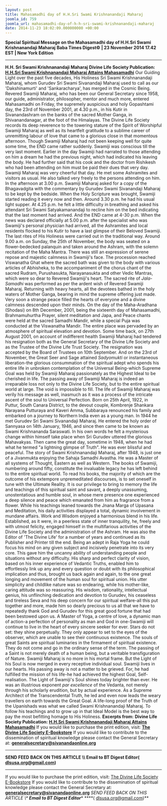```yaml
---
layout: post
title: Mahasamadhi day of H.H.Sri Swami Krishnanandaji Maharaj
joomla_id: 759
joomla_url: mahasamadhi-day-of-h-h-sri-swami-krishnanandaji-maharaj
date: 2014-11-23 18:02:09.000000000 +00:00
---
```

**Special Spiritual Message on the Mahasamadhi day of H.H.Sri Swami Krishnanandaji Maharaj**
**Baba Times Digest© | 23 November 2014 17.42 EST | New York Edition**
* * *  
**H.H. Sri Swami Krishnanandaji Maharaj**
**Divine Life Society Publication:** [**H.H.Sri Swami Krishnanandaji Maharaj Attains Mahasamadhi**](http://www.swami-krishnananda.org/dlsarticle.html)
Our Guiding Light over the past five decades, His Holiness Sri Swami Krishnanandaji Maharaj, whom Gurudev Sri Swami Sivanandaji Maharaj used to call as our 'Dakshinamurti' and 'Sankaracharya', has merged in the Cosmic Being. Revered Swamiji Maharaj, who has been our General Secretary since 1958, our guide, administrator, philosopher, mentor and much more, entered Mahasamadhi on Friday, the supremely auspicious and holy Gopashtami day, the 23rd of November 2001, at 4.30 p.m., in his Kutir in Sivanandashram on the banks of the sacred Mother Ganga, in Shivanandanagar, at the foot of the Himalayas.
The Divine Life Society records its deep reverence to the towering stature of the Spirit of Worshipful Swamiji Maharaj as well as its heartfelt gratitude to a sublime career of unremitting labour of love that came to a glorious close in that momentous afternoon.
Though Swamiji Maharaj had not been keeping well for quite some time, the END came rather suddenly. Swamiji was conscious till the very last moment.
Earlier in the day Swamiji had narrated to those attending on him a dream he had the previous night, which had indicated his leaving the body. He had further said that his cook and the doctor from Rishikesh who had been attending on him must be paid their dues that very day. Swamiji Maharaj was very cheerful that day. He met some Ashramites and visitors as usual. He also talked very freely to the persons attending on him. In the afternoon at 3.00 p.m. Swamiji Maharaj asked for a copy of the Bhagavadgita with the commentary by Gurudev Swami Sivanandaji Maharaj to be kept by the bedside. When the Holy Scripture was brought, Swamiji started reading it every now and then. Around 3.30 p.m. he had his usual light supper. At 4.25 p.m. he felt a little difficulty in breathing and asked his attendant Sri Swami Satyakamanandaji to recline him on the bed indicating that the last moment had arrived. And the END came at 4-30 p.m.
When the news was declared officially at 5.00 p.m. after the specialist who was Swamiji's personal physician had arrived, all the Ashramites and local residents flocked to his Kutir to have a last glimpse of their Beloved Swamiji. The last rites of His Holiness were carried out in the traditional way. Around 9.00 a.m. on Sunday, the 25th of November, the body was seated on a flower-bedecked palanquin and taken around the Ashram, with the solemn recitation of the Maha Mantra. There was still an expression of serene repose and majestic calmness in Swamiji's face. The procession reached Viswanatha Ghat where the sacred bath was given to the body with various articles of Abhisheka, to the accompaniment of the chorus chant of the sacred Rudram, Purushasukta, Narayanasukta and other Vedic Mantras, which were so dear to Revered Swamiji's heart. The sacred rite of _Jala-Samadhi_ was performed as per the ardent wish of Revered Swamiji Maharaj. Returning with heavy hearts, all the devotees bathed in the holy waters of Mother Ganga, bearing in mind the supreme offering just made. Very soon a strange peace filled the hearts of everyone and a divine calmness descended upon their minds.
On the day of the Maha-Aradhana (Shodasi) on 8th December, 2001, being the sixteenth day of Mahasamadhi, Brahmamuhurtha Prayer, silent meditation and Japa, and Peace chants were held at the sacred Samadhi Mandir, while a special Puja was conducted at the Viswanatha Mandir. The entire place was pervaded by an atmosphere of spiritual elevation and devotion.
Some time back, on 27th August 2001, on account of indifferent health Swamiji Maharaj had tendered his resignation both as the General Secretary of the Divine Life Society and as the Trustee of the Divine Life Trust Society. The resignation was accepted by the Board of Trustees on 10th September. And on the 23rd of November, the Great Seer and Sage attained _Sadyomukti_ or instantaneous liberation-the glorious consummation of the spiritual adept who spends his entire life in unbroken contemplation of the Universal Being-which Supreme Goal was held by Swamiji Maharaj passionately as the Highest Ideal to be cherished in life.
The passing away of Swamiji Maharaj is indeed an irreparable loss not only to the Divine Life Society, but to the entire spiritual world at large. The void is impossible to fill.
The life of Swamiji Maharaj was verily his message as well, inasmuch as it was a process of the intricate ascent of the soul to Universal Perfection. Born on 25th April, 1922, in Puttur, South Canara District, to the devout couple, Kombrenje Shankara Narayana Putturaya and Kaveri Amma, Subbaraya renounced his family and embarked on a journey to Northern India even as a young man. In 1944 he met Gurudev Sri Swami Sivanandaji Maharaj. He entered the holy order of Sannyasa on 14th January, 1946, and since then came to be known as Swami Krishnananda Saraswati. In his own words he felt a mysterious change within himself take place when Sri Gurudev uttered the glorious Mahavakyas. Then came the great day, sometime in 1948, when he had what he termed "a lightning glimpse of Truth". He was ever blissful and peaceful. The story of Swami Krishnanandaji Maharaj, after 1948, is just one of a Jivanmukta enjoying the Sahaja Samadhi Avastha.
He was a Master of all systems of Thought, Eastern as well as Western. The books of Swamiji, numbering around fifty, constitute the invaluable legacy he has left behind to the entire spiritual world. To read his books, the majority of which are the outcome of his extempore unpremeditated discourses, is to set oneself in tune with the Ultimate Reality.
It is our privilege to bring to memory the life and teachings of this spiritual saint and savant, a deeply unassuming, unostentatious and humble soul, in whose mere presence one experienced a deep silence and peace which emanated from him as fragrance from a flower.
While his teachings leaned towards the Jnana Marga of Upasana and Meditation, his daily activities displayed a total, dynamic involvement in mundane affairs. Work and Wisdom enjoyed a harmonious blend in his life. Established, as it were, in a peerless state of inner tranquility, he, freely and with utmost felicity, engaged himself in the multifarious activities of the Divine Life Society and the administration of the Ashram. He was also the Editor of 'The Divine Life' for a number of years and continued as its Publisher and Printer till the end.
Being an adept in Raja Yoga he could focus his mind on any given subject and incisively penetrate into its very core. This gave him the uncanny ability of understanding people and situations without any difficulty. His sharp and perfect clarity of vision, based on his inner experience of Vedantic Truths, enabled him to effortlessly link up any and every question or doubt with its philosophical implication and thus, brought us back again and again, to the one great longing and movement of the human soul for spiritual union.
His utter simplicity and childlike nature was so endearing, while his mother-like, caring attitude was so reassuring. His wisdom, rationality, intellectual genius, his unflinching dedication and devotion to Gurudev, his ceaseless and tireless Seva and his deep concern for our spiritual welfare-all this put together and more, made him so dearly precious to us all that we have to repeatedly thank God and Gurudev for this great good fortune that had been bestowed upon us.
A Master of Yoga, a centre of love, a dynamic man of action-a perfection of personality as man and God in one-Swamiji will continue to live in the heart of every sincere seeker for ever.
Stars do not set: they shine perpetually. They only appear to set to the eyes of the observer, which are unable to see their continuous existence. The souls of great Saints are spiritual luminaries in the firmament of spiritual existence. They do not come and go in the ordinary sense of the term. The passing of a Saint is not merely death of a human being, but a veritable transfiguration of Nature.
Swamiji Maharaj is no more in his mortal frame. But the Light of his Soul is now merged in every receptive individual soul. Swamiji lives in our hearts. His passing away is not a matter to be grieved. For, he had fulfilled the mission of his life-he had achieved the highest Goal, Self-realisation. The Light of Swamiji's Soul shines today brighter than ever.
He was an illustrious exponent _par excellence_ of the Vedanta, not merely through his scholarly erudition, but by actual experience. As a Supreme Architect of the Transcendental Truth, he led and even now leads the weary travellers on earth towards the Great Goal.
A life-long proof of the Truth of the Upanishads was what we called Swami Krishnanandaji Maharaj. To follow his teachings and to grow up in that Ideal Model is the best way to pay the most befitting homage to His Holiness.
**Excerpts from:**
**Divine Life Society Publication:** [**H.H.Sri Swami Krishnanandaji Maharaj Attains Mahasamadhi**](http://www.swami-krishnananda.org/dlsarticle.html)
If you would like to purchase the print edition, visit: **[The Divine Life Society E-Bookstore](http://www.dlshq.org/download/download.htm)**
If you would like to contribute to the dissemination of spiritual knowledge please contact the General Secretary at: [](mailto:%20%3Cscript%20type=%27text/javascript%27%3E%20%3C%21--%20var%20prefix%20=%20%27ma%27%20+%20%27il%27%20+%20%27to%27;%20var%20path%20=%20%27hr%27%20+%20%27ef%27%20+%20%27=%27;%20var%20addy57016%20=%20%27generalsecretary%27%20+%20%27@%27;%20addy57016%20=%20addy57016%20+%20%27sivanandaonline%27%20+%20%27.%27%20+%20%27org%27;%20document.write%28%27%3Ca%20%27%20+%20path%20+%20%27%5C%27%27%20+%20prefix%20+%20%27:%27%20+%20addy57016%20+%20%27%5C%27%3E%27%29;%20document.write%28addy57016%29;%20document.write%28%27%3C%5C/a%3E%27%29;%20//--%3E%5Cn%20%3C/script%3E%3Cscript%20type=%27text/javascript%27%3E%20%3C%21--%20document.write%28%27%3Cspan%20style=%5C%27display:%20none;%5C%27%3E%27%29;%20//--%3E%20%3C/script%3EThis%20email%20address%20is%20being%20protected%20from%20spambots.%20You%20need%20JavaScript%20enabled%20to%20view%20it.%20%3Cscript%20type=%27text/javascript%27%3E%20%3C%21--%20document.write%28%27%3C/%27%29;%20document.write%28%27span%3E%27%29;%20//--%3E%20%3C/script%3E?subject=Contribution%20to%20Dissemination%20of%20Spiritual%20Knowledge) **generalsecretary@sivanandaonline.org**
****
**SEND FEED BACK ON THIS ARTICLE \\\ Email to BT Digest Editor[](mailto:%20%3Cscript%20type=%27text/javascript%27%3E%20%3C%21--%20var%20prefix%20=%20%27ma%27%20+%20%27il%27%20+%20%27to%27;%20var%20path%20=%20%27hr%27%20+%20%27ef%27%20+%20%27=%27;%20var%20addy72654%20=%20%27dlsusa.org%27%20+%20%27@%27;%20addy72654%20=%20addy72654%20+%20%27gmail%27%20+%20%27.%27%20+%20%27com%27;%20document.write%28%27%3Ca%20%27%20+%20path%20+%20%27%5C%27%27%20+%20prefix%20+%20%27:%27%20+%20addy72654%20+%20%27%5C%27%3E%27%29;%20document.write%28addy72654%29;%20document.write%28%27%3C%5C/a%3E%27%29;%20//--%3E%5Cn%20%3C/script%3E%3Cscript%20type=%27text/javascript%27%3E%20%3C%21--%20document.write%28%27%3Cspan%20style=%5C%27display:%20none;%5C%27%3E%27%29;%20//--%3E%20%3C/script%3EThis%20email%20address%20is%20being%20protected%20from%20spambots.%20You%20need%20JavaScript%20enabled%20to%20view%20it.%20%3Cscript%20type=%27text/javascript%27%3E%20%3C%21--%20document.write%28%27%3C/%27%29;%20document.write%28%27span%3E%27%29;%20//--%3E%20%3C/script%3E?subject=DLS%20Posts)( [dlsusa.org@gmail.com](mailto:dlsusa.org@gmail.com))**
* * *
  
If you would like to purchase the print edition, visit: [The Divine Life Society E-Bookstore](http://www.dlshq.org/download/download.htm)
If you would like to contribute to the dissemination of spiritual knowledge please contact the General Secretary at: **[generalsecretary@sivanandaonline.org](mailto:generalsecretary@sivanandaonline.org)**
**SEND FEED BACK ON THIS ARTICLE \\\**  **Email to BT Digest Editor**** [](mailto:%20%3Cscript%20type=%27text/javascript%27%3E%20%3C%21--%20var%20prefix%20=%20%27ma%27%20+%20%27il%27%20+%20%27to%27;%20var%20path%20=%20%27hr%27%20+%20%27ef%27%20+%20%27=%27;%20var%20addy72654%20=%20%27dlsusa.org%27%20+%20%27@%27;%20addy72654%20=%20addy72654%20+%20%27gmail%27%20+%20%27.%27%20+%20%27com%27;%20document.write%28%27%3Ca%20%27%20+%20path%20+%20%27%5C%27%27%20+%20prefix%20+%20%27:%27%20+%20addy72654%20+%20%27%5C%27%3E%27%29;%20document.write%28addy72654%29;%20document.write%28%27%3C%5C/a%3E%27%29;%20//--%3E%5Cn%20%3C/script%3E%3Cscript%20type=%27text/javascript%27%3E%20%3C%21--%20document.write%28%27%3Cspan%20style=%5C%27display:%20none;%5C%27%3E%27%29;%20//--%3E%20%3C/script%3EThis%20email%20address%20is%20being%20protected%20from%20spambots.%20You%20need%20JavaScript%20enabled%20to%20view%20it.%20%3Cscript%20type=%27text/javascript%27%3E%20%3C%21--%20document.write%28%27%3C/%27%29;%20document.write%28%27span%3E%27%29;%20//--%3E%20%3C/script%3E?subject=DLS%20Posts)****( [dlsusa.org@gmail.com](mailto:dlsusa.org@gmail.com))**  
